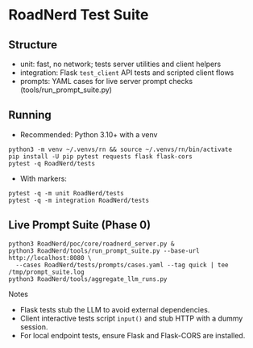 # RoadNerd Test Suite

## Structure
- unit: fast, no network; tests server utilities and client helpers
- integration: Flask `test_client` API tests and scripted client flows
- prompts: YAML cases for live server prompt checks (tools/run_prompt_suite.py)

## Running
- Recommended: Python 3.10+ with a venv

```
python3 -m venv ~/.venvs/rn && source ~/.venvs/rn/bin/activate
pip install -U pip pytest requests flask flask-cors
pytest -q RoadNerd/tests
```

- With markers:
```
pytest -q -m unit RoadNerd/tests
pytest -q -m integration RoadNerd/tests
```

## Live Prompt Suite (Phase 0)
```
python3 RoadNerd/poc/core/roadnerd_server.py &
python3 RoadNerd/tools/run_prompt_suite.py --base-url http://localhost:8080 \
  --cases RoadNerd/tests/prompts/cases.yaml --tag quick | tee /tmp/prompt_suite.log
python3 RoadNerd/tools/aggregate_llm_runs.py
```

Notes
- Flask tests stub the LLM to avoid external dependencies.
- Client interactive tests script `input()` and stub HTTP with a dummy session.
- For local endpoint tests, ensure Flask and Flask-CORS are installed.
